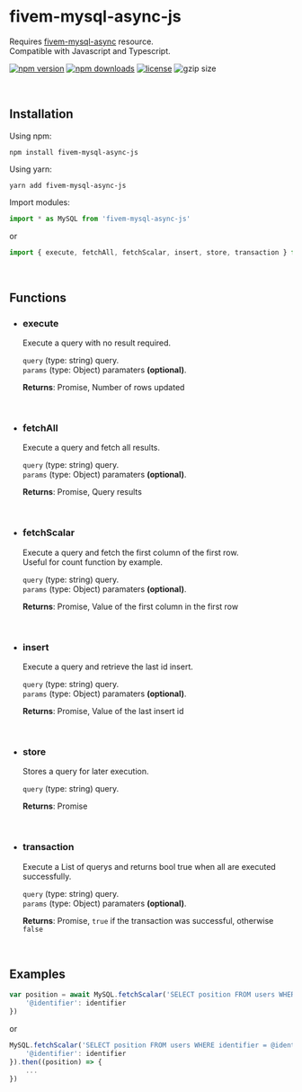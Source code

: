 # fivem-mysql-async-js

Requires [fivem-mysql-async](https://github.com/brouznouf/fivem-mysql-async) resource.  
Compatible with Javascript and Typescript.

[![npm version](https://img.shields.io/npm/v/fivem-mysql-async-js.svg)](https://www.npmjs.com/package/fivem-mysql-async-js)
[![npm downloads](https://img.shields.io/npm/dm/fivem-mysql-async-js.svg)](https://www.npmjs.com/package/fivem-mysql-async-js)
[![license](https://img.shields.io/github/license/mashape/apistatus.svg?maxAge=2592000)](https://github.com/Jexordexan/fivem-mysql-async-js/blob/main/LICENSE)
![gzip size](http://img.badgesize.io/https://npmcdn.com/fivem-mysql-async-js?compression=gzip)

<br/>

## Installation

Using npm:

```text
npm install fivem-mysql-async-js
```

Using yarn:

```text
yarn add fivem-mysql-async-js
```

Import modules:

```javascript
import * as MySQL from 'fivem-mysql-async-js'
```

or

```javascript
import { execute, fetchAll, fetchScalar, insert, store, transaction } from 'fivem-mysql-async-js'
```

<br/>

## Functions

* ### **execute**

  Execute a query with no result required.

  `query` (type: string) query.  
  `params` (type: Object) paramaters **(optional)**.

  **Returns**: Promise, Number of rows updated

<br/>

* ### **fetchAll**

  Execute a query and fetch all results.

  `query` (type: string) query.  
  `params` (type: Object) paramaters **(optional)**.

  **Returns**: Promise, Query results

<br/>

* ### **fetchScalar**

  Execute a query and fetch the first column of the first row.  
Useful for count function by example.

  `query` (type: string) query.  
  `params` (type: Object) paramaters **(optional)**.

  **Returns**: Promise, Value of the first column in the first row

<br/>

* ### **insert**

  Execute a query and retrieve the last id insert.

  `query` (type: string) query.  
  `params` (type: Object) paramaters **(optional)**.

  **Returns**: Promise, Value of the last insert id

<br/>

* ### **store**

  Stores a query for later execution.

  `query` (type: string) query.

  **Returns**: Promise

<br/>

* ### **transaction**

  Execute a List of querys and returns bool true when all are executed successfully.

  `query` (type: string) query.  
  `params` (type: Object) paramaters **(optional)**.

  **Returns**: Promise, `true` if the transaction was successful, otherwise `false`

<br/>

## Examples

```javascript
var position = await MySQL.fetchScalar('SELECT position FROM users WHERE identifier = @identifier', {
    '@identifier': identifier
})
```

or

```javascript
MySQL.fetchScalar('SELECT position FROM users WHERE identifier = @identifier', {
    '@identifier': identifier
}).then((position) => {
    ...
})
```
